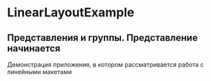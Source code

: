 # LinearLayoutExample
## Представления и группы. Представление начинается
Демонстрация приложения, в котором рассматривается работа с линейными макетами